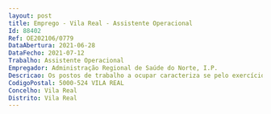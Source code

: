 ```yaml
--- 
layout: post
title: Emprego - Vila Real - Assistente Operacional
Id: 88402
Ref: OE202106/0779
DataAbertura: 2021-06-28
DataFecho: 2021-07-12
Trabalho: Assistente Operacional
Empregador: Administração Regional de Saúde do Norte, I.P.
Descricao: Os postos de trabalho a ocupar caracteriza se pelo exercício de funções correspondentes à carreira de assistente operacional, tais como funções de natureza executiva e de caráter manual ou mecânico, enquadradas em diretivas gerais bem definidas e com graus de complexidade variável  execução de funções de apoio elementares, indispensáveis ao funcionamento dos órgãos e serviços, podendo comportar esforço físico e a responsabilidade pelos equipamentos sob sua guarda e pela sua correta utilização, procedendo, quando necessário, à manutenção e reparação dos mesmos.
CodigoPostal: 5000-524 VILA REAL
Concelho: Vila Real
Distrito: Vila Real
--- 
```

